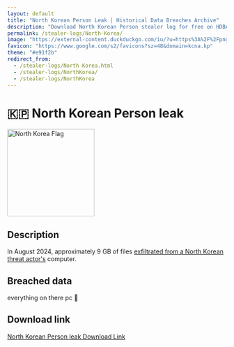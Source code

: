 ```yaml
---
layout: default
title: "North Korean Person Leak | Historical Data Breaches Archive"
description: "Download North Korean Person stealer log for free on HDBA. In August 2024, approximately 9 GB of files exfiltrated from a North Korean threat actor's computer."
permalink: /stealer-logs/North-Korea/
image: "https://external-content.duckduckgo.com/iu/?u=https%3A%2F%2Fpng.pngtree.com%2Fpng-clipart%2F20221231%2Fourmid%2Fpngtree-north-korea-flag-fluttering-with-cloth-texture-png-image_6546218.png&f=1&nofb=1&ipt=c01a0fea6d7136f8319db15758f517970f3b95803467f8c820cc0ff85201b939"
favicon: "https://www.google.com/s2/favicons?sz=48&domain=kcna.kp"
theme: "#e91f2b"
redirect_from:
  - /stealer-logs/North Korea.html
  - /stealer-logs/NorthKorea/
  - /stealer-logs/NorthKorea
---
```


# 🇰🇵 North Korean Person leak

<img src="https://external-content.duckduckgo.com/iu/?u=https%3A%2F%2Fpng.pngtree.com%2Fpng-clipart%2F20221231%2Fourmid%2Fpngtree-north-korea-flag-fluttering-with-cloth-texture-png-image_6546218.png&f=1&nofb=1&ipt=c01a0fea6d7136f8319db15758f517970f3b95803467f8c820cc0ff85201b939" alt="North Korea Flag" width="200" height="200">

## Description

In August 2024, approximately 9 GB of files <a href="https://redirect.trace.rip/?url=https://techcrunch.com/2025/08/12/hackers-breach-and-expose-a-major-north-korean-spying-operation/">exfiltrated from a North Korean threat actor's</a> computer.

## Breached data

everything on there pc 🤷

## Download link

<a href="https://vault.trace.rip/public/share/oW2mVR75X9EENZy2Oon_Dg" target="_blank" rel="noopener">North Korean Person leak Download Link</a>